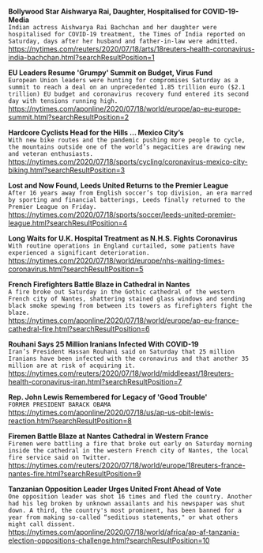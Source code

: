 **Bollywood Star Aishwarya Rai, Daughter, Hospitalised for COVID-19-Media**\
`Indian actress Aishwarya Rai Bachchan and her daughter were hospitalised for COVID-19 treatment, the Times of India reported on Saturday, days after her husband and father-in-law were admitted.`\
https://nytimes.com/reuters/2020/07/18/arts/18reuters-health-coronavirus-india-bachchan.html?searchResultPosition=1

**EU Leaders Resume 'Grumpy' Summit on Budget, Virus Fund**\
`European Union leaders were hunting for compromises Saturday as a summit to reach a deal on an unprecedented 1.85 trillion euro ($2.1 trillion) EU budget and coronavirus recovery fund entered its second day with tensions running high.`\
https://nytimes.com/aponline/2020/07/18/world/europe/ap-eu-europe-summit.html?searchResultPosition=2

**Hardcore Cyclists Head for the Hills … Mexico City’s**\
`With new bike routes and the pandemic pushing more people to cycle, the mountains outside one of the world’s megacities are drawing new and veteran enthusiasts.`\
https://nytimes.com/2020/07/18/sports/cycling/coronavirus-mexico-city-biking.html?searchResultPosition=3

**Lost and Now Found, Leeds United Returns to the Premier League**\
`After 16 years away from English soccer’s top division, an era marred by sporting and financial batterings, Leeds finally returned to the Premier League on Friday.`\
https://nytimes.com/2020/07/18/sports/soccer/leeds-united-premier-league.html?searchResultPosition=4

**Long Waits for U.K. Hospital Treatment as N.H.S. Fights Coronavirus**\
`With routine operations in England curtailed, some patients have experienced a significant deterioration.`\
https://nytimes.com/2020/07/18/world/europe/nhs-waiting-times-coronavirus.html?searchResultPosition=5

**French Firefighters Battle Blaze in Cathedral in Nantes**\
`A fire broke out Saturday in the Gothic cathedral of the western French city of Nantes, shattering stained glass windows and sending black smoke spewing from between its towers as firefighters fight the blaze.`\
https://nytimes.com/aponline/2020/07/18/world/europe/ap-eu-france-cathedral-fire.html?searchResultPosition=6

**Rouhani Says 25 Million Iranians Infected With COVID-19**\
`Iran’s President Hassan Rouhani said on Saturday that 25 million Iranians have been infected with the coronavirus and that another 35 million are at risk of acquiring it.`\
https://nytimes.com/reuters/2020/07/18/world/middleeast/18reuters-health-coronavirus-iran.html?searchResultPosition=7

**Rep. John Lewis Remembered for Legacy of 'Good Trouble'**\
`FORMER PRESIDENT BARACK OBAMA`\
https://nytimes.com/aponline/2020/07/18/us/ap-us-obit-lewis-reaction.html?searchResultPosition=8

**Firemen Battle Blaze at Nantes Cathedral in Western France**\
`Firemen were battling a fire that broke out early on Saturday morning inside the cathedral in the western French city of Nantes, the local fire service said on Twitter.  `\
https://nytimes.com/reuters/2020/07/18/world/europe/18reuters-france-nantes-fire.html?searchResultPosition=9

**Tanzanian Opposition Leader Urges United Front Ahead of Vote**\
`One opposition leader was shot 16 times and fled the country. Another had his leg broken by unknown assailants and his newspaper was shut down. A third, the country's most prominent, has been banned for a year from making so-called “seditious statements," or what others might call dissent.`\
https://nytimes.com/aponline/2020/07/18/world/africa/ap-af-tanzania-election-oppositions-challenge.html?searchResultPosition=10

